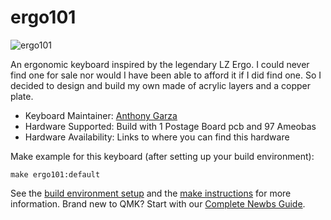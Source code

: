 # ergo101

![ergo101](https://imgur.com/oDviLc9)

An ergonomic keyboard inspired by the legendary LZ Ergo. 
I could never find one for sale nor would I have been able to afford it if I did find one.
So I decided to design and build my own made of acrylic layers and a copper plate.


* Keyboard Maintainer: [Anthony Garza](https://github.com/anthonyagarza)
* Hardware Supported: Build with 1 Postage Board pcb and 97 Ameobas 
* Hardware Availability: Links to where you can find this hardware

Make example for this keyboard (after setting up your build environment):

    make ergo101:default

See the [build environment setup](https://docs.qmk.fm/#/getting_started_build_tools) and the [make instructions](https://docs.qmk.fm/#/getting_started_make_guide) for more information. Brand new to QMK? Start with our [Complete Newbs Guide](https://docs.qmk.fm/#/newbs).
